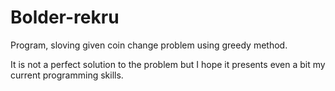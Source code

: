 # Bolder-rekru
Program, sloving given coin change problem using greedy method. 

It is not a perfect solution to the problem but I hope it presents even a bit my current programming skills.


